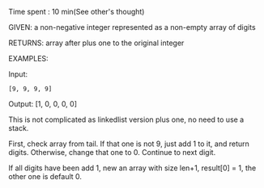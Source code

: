 Time spent : 10 min(See other's thought)



GIVEN: a non-negative integer represented as a non-empty array of digits

RETURNS: array after plus one to the original integer



EXAMPLES:

Input: 

```
[9, 9, 9, 9]
```

Output: [1, 0, 0, 0, 0]



This is not complicated as linkedlist version plus one, no need to use a stack.

First, check array from tail. If that one is not 9, just add 1 to it, and return digits. Otherwise, change that one to 0. Continue to next digit.

If all digits have been add 1, new an array with size len+1, result[0] = 1, the other one is default 0.